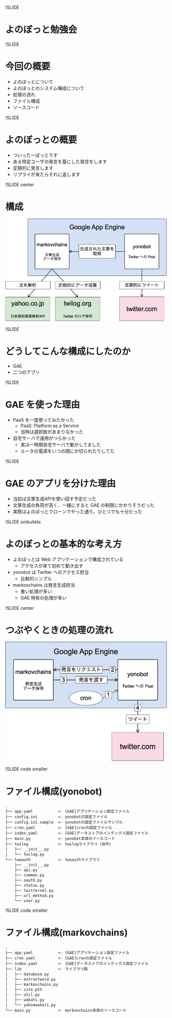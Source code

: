 !SLIDE
# よのぼっと勉強会

!SLIDE
# 今回の概要

* よのぼっとについて
* よのぼっとのシステム構成について
* 処理の流れ
* ファイル構成
* ソースコード

!SLIDE
# よのぼっとの概要

* ついったーぼっとです
* ある特定ユーザの発言を基にした発言をします
* 定期的に発言します
* リプライが来たらそれに返します

!SLIDE center
# 構成

  ![よのぼっと構成図](Untitled.png)

!SLIDE
# どうしてこんな構成にしたのか

* GAE
* 二つのアプリ

!SLIDE
# GAE を使った理由

* PaaS を一度使ってみたかった
  * PaaS: Platform as a Service
  * 当時は選択肢があまりなかった
* 自宅サーバで運用がつらかった
  * 実は一時期自宅サーバで動かしてました
  * ルータの電源をいつの間にか切られたりしてた

!SLIDE
# GAE のアプリを分けた理由

* 当初は文章生成APIを使い回す予定だった
* 文章生成の負荷が高く、一緒にすると GAE の制限にかかりそうだった
* 実際はよのぼっとクローンでやった通り、ひとつでも十分だった

!SLIDE smbullets
# よのぼっとの基本的な考え方

* よのぼっとは Web アプリケーションで構成されている
  * アクセスが来て初めて動き出す
* yonobot は Twitter へのアクセス担当
  * 比較的シンプル
* markovchains は発言生成担当
  * 重い処理が多い
  * GAE 特有の処理が多い

!SLIDE center
# つぶやくときの処理の流れ

  ![処理遷移図](Untitled2.png)

!SLIDE code smaller
# ファイル構成(yonobot)
    .
    ├── app.yaml           <- [GAE]アプリケーション設定ファイル
    ├── config.ini         <- yonobotの設定ファイル
    ├── config.ini.sample  <- yonobotの設定ファイルサンプル
    ├── cron.yaml          <- [GAE]cronの設定ファイル
    ├── index.yaml         <- [GAE]データストアのインデックス設定ファイル
    ├── main.py            <- yonobot本体のソースコード
    ├── twilog             <- twilogライブラリ（自作）
    │   ├── __init__.py
    │   └── twilog.py
    └── twoauth            <- twoauthライブラリ
        ├── __init__.py
        ├── api.py
        ├── common.py
        ├── oauth.py
        ├── status.py
        ├── twitterxml.py
        ├── url_method.py
        └── user.py

!SLIDE code smaller
# ファイル構成(markovchains)  
    .
    ├── app.yaml           <- [GAE]アプリケーション設定ファイル
    ├── cron.yaml          <- [GAE]cronの設定ファイル
    ├── index.yaml         <- [GAE]データストアのインデックス設定ファイル
    ├── lib                <- ライブラリ群
    │   ├── database.py
    │   ├── extractword.py
    │   ├── markovchains.py
    │   ├── site.pth
    │   ├── util.py
    │   ├── wakati.py
    │   └── yahoowakati.py
    └── main.py            <- markovchains本体のソースコード


